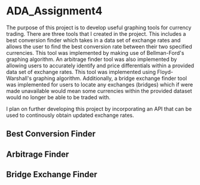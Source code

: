 # ADA_Assignment4

The purpose of this project is to develop useful graphing tools for currency trading. There are three tools that I created in the project. This includes a best conversion finder
which takes in a data set of exchange rates and allows the user to find the best conversion rate between their two specified currencies. This tool was implemented by making use
of Bellman-Ford's graphing algorithm. An arbitrage finder tool was also implemented by allowing users to accurately identify and price differentials within a provided data
set of exchange rates. This tool was implemented using Floyd-Warshall's graphing algorithm. Additionally, a bridge exchange finder tool was implemented for users to locate any
exchanges (bridges) which if were made unavailable would mean some currencies within the provided dataset would no longer be able to be traded with.

I plan on further developing this project by incorporating an API that can be used to continously obtain updated exchange rates.

## Best Conversion Finder

## Arbitrage Finder

## Bridge Exchange Finder

